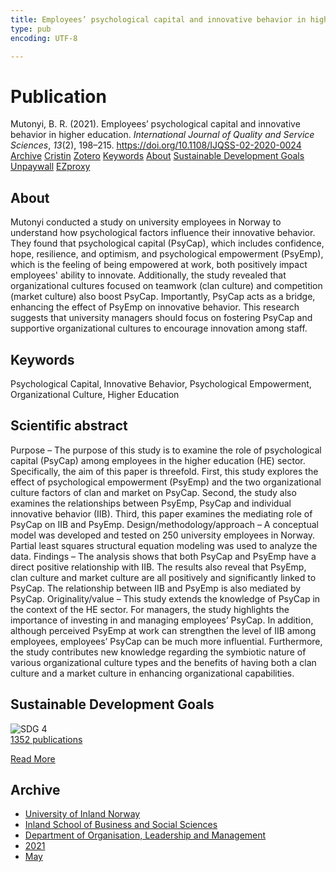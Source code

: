 ```yaml
---
title: Employees’ psychological capital and innovative behavior in higher education
type: pub
encoding: UTF-8

---
```

<h1>Publication</h1>
<article id="csl-bib-container-TVAC3H75" class="csl-bib-container">
  <div class="csl-bib-body"> <div class="csl-entry">Mutonyi, B. R. (2021). Employees’ psychological capital and innovative behavior in higher education. <i>International Journal of Quality and Service Sciences</i>, <i>13</i>(2), 198–215. <a href="https://doi.org/10.1108/IJQSS-02-2020-0024">https://doi.org/10.1108/IJQSS-02-2020-0024</a></div> </div>
  <div class="csl-bib-buttons">
    <a href="#taxonomy-article-TVAC3H75" alt="archive" class="csl-bib-button">Archive</a>
    <a href="https://app.cristin.no/results/show.jsf?id=1910811" alt="Cristin" class="csl-bib-button">Cristin</a>
    <a href="http://zotero.org/groups/5881554/items/TVAC3H75" alt="Zotero" class="csl-bib-button">Zotero</a>
    <a href="#keywords-article-TVAC3H75" alt="keywords" class="csl-bib-button">Keywords</a>
    <a href="#about-article-TVAC3H75" alt="about_pub" class="csl-bib-button">About</a>
    <a href="#sdg-article-TVAC3H75" alt="sdg" class="csl-bib-button">Sustainable Development Goals</a>
    <a href="https://doi.org/10.1108/ijqss-02-2020-0024" alt="Unpaywall" class="csl-bib-button">Unpaywall</a>
    <a href="https://doi.org/10.1108/ijqss-02-2020-0024" alt="EZproxy" class="csl-bib-button">EZproxy</a>
  </div>
  <div id="csl-bib-meta-container-TVAC3H75"></div>
</article>
<div id="csl-bib-meta-TVAC3H75" class="csl-bib-meta">
  <article id="about-article-TVAC3H75" class="about_pub-article">
    <h1>About</h1>
    Mutonyi conducted a study on university employees in Norway to understand how psychological factors influence their innovative behavior. They found that psychological capital (PsyCap), which includes confidence, hope, resilience, and optimism, and psychological empowerment (PsyEmp), which is the feeling of being empowered at work, both positively impact employees' ability to innovate. Additionally, the study revealed that organizational cultures focused on teamwork (clan culture) and competition (market culture) also boost PsyCap. Importantly, PsyCap acts as a bridge, enhancing the effect of PsyEmp on innovative behavior. This research suggests that university managers should focus on fostering PsyCap and supportive organizational cultures to encourage innovation among staff.
  </article>
  <article id="keywords-article-TVAC3H75" class="keywords-article">
    <h1>Keywords</h1>
    Psychological Capital, Innovative Behavior, Psychological Empowerment, Organizational Culture, Higher Education
  </article>
  <article id="abstract-article-TVAC3H75" class="abstract-article">
    <h1>Scientific abstract</h1>
    Purpose – The purpose of this study is to examine the role of psychological capital (PsyCap) among employees 
in the higher education (HE) sector. Specifically, the aim of this paper is threefold. First, this study explores the 
effect of psychological empowerment (PsyEmp) and the two organizational culture factors of clan and market on 
PsyCap. Second, the study also examines the relationships between PsyEmp, PsyCap and individual innovative 
behavior (IIB). Third, this paper examines the mediating role of PsyCap on IIB and PsyEmp. 
Design/methodology/approach – A conceptual model was developed and tested on 250 university 
employees in Norway. Partial least squares structural equation modeling was used to analyze the data. 
Findings – The analysis shows that both PsyCap and PsyEmp have a direct positive relationship with IIB. 
The results also reveal that PsyEmp, clan culture and market culture are all positively and significantly 
linked to PsyCap. The relationship between IIB and PsyEmp is also mediated by PsyCap. 
Originality/value – This study extends the knowledge of PsyCap in the context of the HE sector. For 
managers, the study highlights the importance of investing in and managing employees’ PsyCap. In addition, 
although perceived PsyEmp at work can strengthen the level of IIB among employees, employees’ PsyCap can be 
much more influential. Furthermore, the study contributes new knowledge regarding the symbiotic nature of 
various organizational culture types and the benefits of having both a clan culture and a market culture in 
enhancing organizational capabilities.
  </article>
  <article id="sdg-article-TVAC3H75" class="sdg-article">
    <h1>Sustainable Development Goals</h1>
    <div class="sdg-container"><div id="sdg4" class="sdg">
        <img src="{{< params subfolder >}}images/sdg/sdg04_en.png" class="image" alt="SDG 4">
        <div class="sdg-overlay">
          <a href="/en/archive/?key=?sdg=4#archive" class="sdg-publication-count"><span>1352</span> publications</a>
          <p><a href="https://sdgs.un.org/goals/goal4" class="sdg-read-more">Read More</a></p>
        </div>
      </div></div>
  </article>
  <article id="taxonomy-article-TVAC3H75" class="taxonomy-article">
    <h1>Archive</h1>
    <ul>
      <li>
        <a href="/en/archive/?key=3DCRN523">University of Inland Norway</a>
      </li>
      <li>
        <a href="/en/archive/?key=DU8Q9LN9">Inland School of Business and Social Sciences</a>
      </li>
      <li>
        <a href="/en/archive/?key=4LUWR3ZM">Department of Organisation, Leadership and Management</a>
      </li>
      <li>
        <a href="/en/archive/?key=8VQBC64H">2021</a>
      </li>
      <li>
        <a href="/en/archive/?key=FBMNWMTY">May</a>
      </li>
    </ul>
  </article>
</div>
